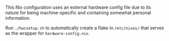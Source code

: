 This Nix configuration uses an external hardware config file due to its nature for being machine-specific and containing somewhat personal information.

Run `./hwcsetup.sh` to automatically create a flake in `/etc/nixos/` that serves as the wrapper for `hardware-config.nix`.
